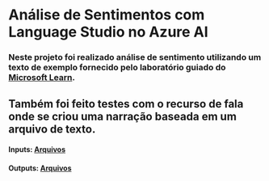 # Análise de Sentimentos com Language Studio no Azure AI

### Neste projeto foi realizado análise de sentimento utilizando um texto de exemplo fornecido pelo laboratório guiado do [Microsoft Learn](https://microsoftlearning.github.io/mslearn-ai-fundamentals/Instructions/Labs/06-text-analysis.html).
Também foi feito testes com o recurso de fala onde se criou uma narração baseada em um arquivo de texto.
--
#### Inputs: [Arquivos](https://github.com/EduDomingos/bootcamp-microsoft_azure_ai_fundamentals/tree/main/projeto03/inputs)

#### Outputs: [Arquivos](https://github.com/EduDomingos/bootcamp-microsoft_azure_ai_fundamentals/tree/main/projeto03/output)
